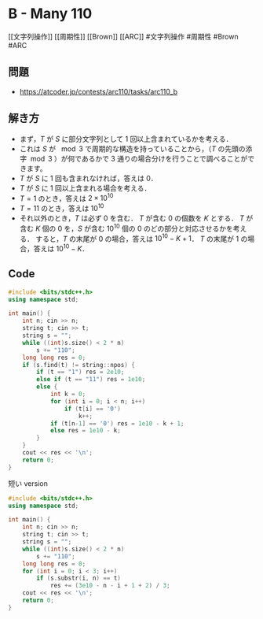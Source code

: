 # B - Many 110
[[文字列操作]] [[周期性]] [[Brown]] [[ARC]]
#文字列操作 #周期性 #Brown #ARC 

## 問題
- https://atcoder.jp/contests/arc110/tasks/arc110_b

## 解き方
- まず，$T$ が $S$ に部分文字列として $1$ 回以上含まれているかを考える．
- これは $S$ が $\mod 3$ で周期的な構造を持っていることから，（$T$ の先頭の添字$\mod 3$ ）が何であるかで $3$ 通りの場合分けを行うことで調べることができます。
- $T$ が $S$ に $1$ 回も含まれなければ，答えは $0$．
- $T$ が $S$ に $1$ 回以上含まれる場合を考える．
- $T = \text{1}$ のとき，答えは $2 \times 10^{10}$
- $T = \text{11}$ のとき，答えは $10^{10}$
- それ以外のとき，$T$ は必ず $0$ を含む．
$T$ が含む $0$ の個数を $K$ とする．
$T$ が含む $K$ 個の $0$ を，$S$ が含む $10^{10}$ 個の $0$ のどの部分と対応させるかを考える．
すると，$T$ の末尾が $0$ の場合，答えは $10^{10} − K + 1$．
$T$ の末尾が $1$ の場合，答えは $10^{10} − K$．

## Code
```c++
#include <bits/stdc++.h>
using namespace std;

int main() {
	int n; cin >> n;
	string t; cin >> t;
	string s = "";
	while ((int)s.size() < 2 * n)
		s += "110";
	long long res = 0;
	if (s.find(t) != string::npos) {
		if (t == "1") res = 2e10;
		else if (t == "11") res = 1e10;
		else {
			int k = 0;
			for (int i = 0; i < n; i++)
				if (t[i] == '0')
					k++;
			if (t[n-1] == '0') res = 1e10 - k + 1;
			else res = 1e10 - k;
		}
	}
	cout << res << '\n';
	return 0;
}
```

短い version
```c++
#include <bits/stdc++.h>
using namespace std;

int main() {
	int n; cin >> n;
	string t; cin >> t;
	string s = "";
	while ((int)s.size() < 2 * n)
		s += "110";
	long long res = 0;
	for (int i = 0; i < 3; i++)
		if (s.substr(i, n) == t)
			res += (3e10 - n - i + 1 + 2) / 3;
	cout << res << '\n';
	return 0;
}
```